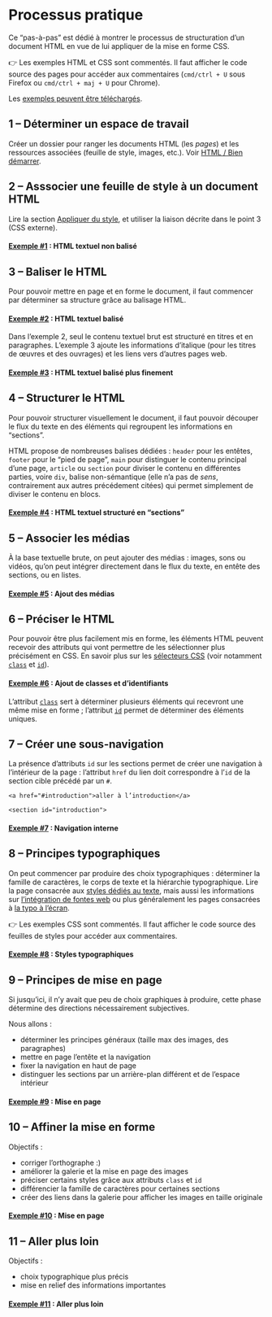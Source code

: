 # Processus pratique

Ce “pas-à-pas” est dédié à montrer le processus de structuration d’un document HTML en vue de lui appliquer de la mise en forme CSS.

👉 Les exemples HTML et CSS sont commentés. Il faut afficher le code source des pages pour accéder aux commentaires (`cmd/ctrl + U` sous Firefox ou `cmd/ctrl + maj + U` pour Chrome).

Les [exemples peuvent être téléchargés](css-pas-a-pas.zip).

## 1 – Déterminer un espace de travail

Créer un dossier pour ranger les documents HTML (les *pages*) et les ressources associées (feuille de style, images, etc.). Voir [HTML / Bien démarrer](../../html/start).

## 2 – Asssocier une feuille de style à un document HTML

Lire la section [Appliquer du style](../), et utiliser la liaison décrite dans le point 3 (CSS externe).

#### [Exemple #1](examples/01.html) : HTML textuel non balisé

## 3 – Baliser le HTML

Pour pouvoir mettre en page et en forme le document, il faut commencer par déterminer sa structure grâce au balisage HTML.

#### [Exemple #2](examples/02.html) : HTML textuel balisé

Dans l’exemple 2, seul le contenu textuel brut est structuré en titres et en paragraphes. L’exemple 3 ajoute les informations d’italique (pour les titres de œuvres et des ouvrages) et les liens vers d’autres pages web.

#### [Exemple #3](examples/03.html) : HTML textuel balisé plus finement

## 4 – Structurer le HTML

Pour pouvoir structurer visuellement le document, il faut pouvoir découper le flux du texte en des éléments qui regroupent les informations en “sections”. 

HTML propose de nombreuses balises dédiées : `header` pour les entêtes, `footer` pour le “pied de page”, `main` pour distinguer le contenu principal d’une page, `article` ou `section` pour diviser le contenu en différentes parties, voire `div`, balise non-sémantique (elle n’a pas de *sens*, contrairement aux autres précédement citées) qui permet simplement de diviser le contenu en blocs.

#### [Exemple #4](examples/04.html) : HTML textuel structuré en “sections”


## 5 – Associer les médias

À la base textuelle brute, on peut ajouter des médias : images, sons ou vidéos, qu’on peut intégrer directement dans le flux du texte, en entête des sections, ou en listes.

#### [Exemple #5](examples/05.html) : Ajout des médias


## 6 – Préciser le HTML

Pour pouvoir être plus facilement mis en forme, les éléments HTML peuvent recevoir des attributs qui vont permettre de les sélectionner plus précisément en CSS. En savoir plus sur les [sélecteurs CSS](../selectors) (voir notamment [`class`](../selectors/#class) et [`id`](../selectors/#id)).

#### [Exemple #6](examples/06.html) : Ajout de classes et d’identifiants

L’attribut [`class`](../selectors/#class) sert à déterminer plusieurs éléments qui recevront une même mise en forme ; l’attribut [`id`](../selectors/#id) permet de déterminer des éléments uniques.

## 7 – Créer une sous-navigation

La présence d’attributs `id` sur les sections permet de créer une navigation à l’intérieur de la page : l’attribut `href` du lien doit correspondre à l’`id` de la section cible précédé par un `#`.
```
<a href="#introduction">aller à l’introduction</a>
```

```
<section id="introduction">
```

#### [Exemple #7](examples/07.html) : Navigation interne

## 8 – Principes typographiques

On peut commencer par produire des choix typographiques : déterminer la famille de caractères, le corps de texte et la hiérarchie typographique. Lire la page consacrée aux [styles dédiés au texte](../text/), mais aussi les informations sur [l’intégration de fontes web](../../typo/webfonts/) ou plus généralement les pages consacrées à [la typo à l’écran](../../typo/).

👉 Les exemples CSS sont commentés. Il faut afficher le code source des feuilles de styles pour accéder aux commentaires.

#### [Exemple #8](examples/08.html) : Styles typographiques

## 9 – Principes de mise en page

Si jusqu’ici, il n’y avait que peu de choix graphiques à produire, cette phase détermine des directions nécessairement subjectives.

Nous allons :

* déterminer les principes généraux (taille max des images, des paragraphes)
* mettre en page l’entête et la navigation
* fixer la navigation en haut de page
* distinguer les sections par un arrière-plan différent et de l’espace intérieur

#### [Exemple #9](examples/09.html) : Mise en page

## 10 – Affiner la mise en forme

Objectifs :

* corriger l’orthographe :)
* améliorer la galerie et la mise en page des images
* préciser certains styles grâce aux attributs `class` et `id`
* différencier la famille de caractères pour certaines sections
* créer des liens dans la galerie pour afficher les images en taille originale

#### [Exemple #10](examples/10.html) : Mise en page


## 11 – Aller plus loin

Objectifs :

* choix typographique plus précis
* mise en relief des informations importantes

#### [Exemple #11](examples/11.html) : Aller plus loin